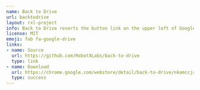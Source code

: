 ```yaml
---
name: Back to Drive
url: backtodrive
layout: rxl-project
info: Back to Drive reverts the button link on the upper left of Google Docs, Sheets, and Slides pages back to what it used to be, drive.google.com.
license: MIT
emoji: fab fa-google-drive
links:
- name: Source
  url: https://github.com/RobotXLabs/back-to-drive
  type: link
- name: Download
  url: https://chrome.google.com/webstore/detail/back-to-drive/nkamccjapcjemblidlcaipacjgkmpgkp
  type: success
---
```


